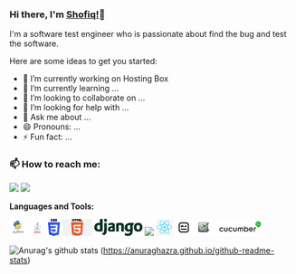 ### Hi there, I'm [Shofiq!](https://github.com/shofiqtest/shofiq.github-oi)👋

I'm a software test engineer who is passionate about find the bug and test the software.

Here are some ideas to get you started:

- 🔭 I’m currently working on Hosting Box
- 🌱 I’m currently learning ...
- 👯 I’m looking to collaborate on ...
- 🤔 I’m looking for help with ...
- 💬 Ask me about ...
- 😄 Pronouns: ...
- ⚡ Fun fact: ...

### 📫 How to reach me:   
   [<img src="https://img.icons8.com/color/48/000000/linkedin.png" width="3.5%"/>](https://www.linkedin.com/in/mdshofiqul/)
  <a href="mailto:shofiqtest@gmail.com"> <img src="https://img.icons8.com/fluent/48/000000/gmail.png" width="3.5%"/> </a>
  
  **Languages and Tools:**  

  <code><img height="30" src="https://raw.githubusercontent.com/shofiqtest/shofiqtest/master/images/python.png"></code>
  <code><img height="30" src="https://raw.githubusercontent.com/shofiqtest/shofiqtest/master/images/java.png"></code>
  <code><img height="30" src="https://raw.githubusercontent.com/shofiqtest/shofiqtest/master/images/css3.png"></code>
  <code><img height="30" src="https://raw.githubusercontent.com/shofiqtest/shofiqtest/master/images/html.png"></code>
  <code><img height="30" src="https://raw.githubusercontent.com/shofiqtest/shofiqtest/master/images/django.svg"></code>
  <code><img height="30" src="https://raw.githubusercontent.com/shofiqtest/shofiqtest/images/js.png"></code>
  <code><img height="30" src="https://raw.githubusercontent.com/shofiqtest/shofiqtest/master/images/reactjs.png"></code>
  <code><img height="30" src="https://raw.githubusercontent.com/shofiqtest/shofiqtest/master/images/robotframework.png"></code>
  <code><img height="30" src="https://raw.githubusercontent.com/shofiqtest/shofiqtest/images/selenium.png"></code>
  <code><img height="30" src="https://raw.githubusercontent.com/shofiqtest/shofiqtest/master/images/cucumber.png"></code>
  
![Anurag's github stats](https://github-readme-stats.vercel.app/api?username=shofiqtest)
(https://anuraghazra.github.io/github-readme-stats)
